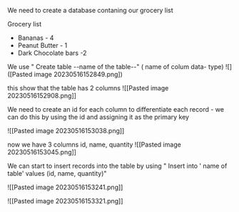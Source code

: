 We need to create a database contaning our grocery list

Grocery list
- Bananas - 4
-  Peanut Butter - 1
-  Dark Chocolate bars  -2 

We use " Create table  --name of the table--" ( name of colum  data- type)
![]([Pasted image 20230516152849.png])

this show that the table has 2 columns
![[Pasted image 20230516152908.png]]


We need to create an id for each column to differentiate each record - we can do this by using the id and assigning it as the primary key

![[Pasted image 20230516153038.png]]

now we have 3 columns  id, name, quantity
![[Pasted image 20230516153045.png]]


We can start to insert records into the table by using
" Insert into  ' name of table'  values (id, name, quantity)"

![[Pasted image 20230516153241.png]]

![[Pasted image 20230516153321.png]]


